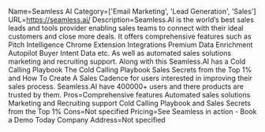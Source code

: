 Name=Seamless AI
Category=['Email Marketing', 'Lead Generation', 'Sales']
URL=https://seamless.ai/
Description=Seamless.AI is the world’s best sales leads and tools provider enabling sales teams to connect with their ideal customers and close more deals. It offers comprehensive features such as Pitch Intelligence Chrome Extension Integrations Premium Data Enrichment Autopilot Buyer Intent Data etc. As well as automated sales solutions marketing and recruiting support. Along with this Seamless.AI has a Cold Calling Playbook The Cold Calling Playbook Sales Secrets from the Top 1% and How To Create A Sales Cadence for users interested in improving their sales process. Seamless.AI have 400000+ users and there products are trusted by them.
Pros=Comprehensive features Automated sales solutions Marketing and Recruiting support Cold Calling Playbook and Sales Secrets from the Top 1%
Cons=Not specified
Pricing=See Seamless in action - Book a Demo Today
Company Address=Not specified
